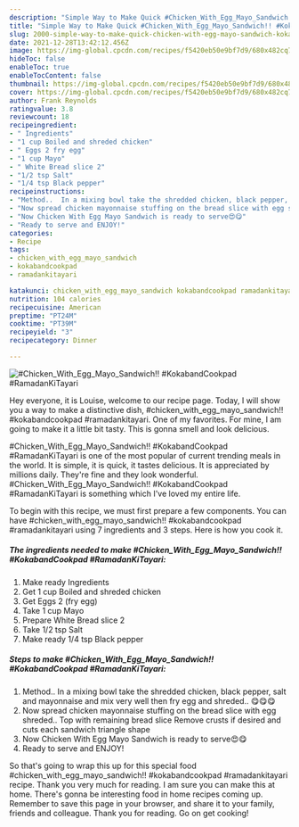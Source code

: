 ```yaml
---
description: "Simple Way to Make Quick #Chicken_With_Egg_Mayo_Sandwich!! #KokabandCookpad #RamadanKiTayari"
title: "Simple Way to Make Quick #Chicken_With_Egg_Mayo_Sandwich!! #KokabandCookpad #RamadanKiTayari"
slug: 2000-simple-way-to-make-quick-chicken-with-egg-mayo-sandwich-kokabandcookpad-ramadankitayari
date: 2021-12-28T13:42:12.456Z
image: https://img-global.cpcdn.com/recipes/f5420eb50e9bf7d9/680x482cq70/chicken_with_egg_mayo_sandwich-kokabandcookpad-ramadankitayari-recipe-main-photo.jpg
hideToc: false
enableToc: true
enableTocContent: false
thumbnail: https://img-global.cpcdn.com/recipes/f5420eb50e9bf7d9/680x482cq70/chicken_with_egg_mayo_sandwich-kokabandcookpad-ramadankitayari-recipe-main-photo.jpg
cover: https://img-global.cpcdn.com/recipes/f5420eb50e9bf7d9/680x482cq70/chicken_with_egg_mayo_sandwich-kokabandcookpad-ramadankitayari-recipe-main-photo.jpg
author: Frank Reynolds
ratingvalue: 3.8
reviewcount: 18
recipeingredient:
- " Ingredients"
- "1 cup Boiled and shreded chicken"
- " Eggs 2 fry egg"
- "1 cup Mayo"
- " White Bread slice 2"
- "1/2 tsp Salt"
- "1/4 tsp Black pepper"
recipeinstructions:
- "Method..  In a mixing bowl take the shredded chicken, black pepper, salt and mayonnaise and mix very well then fry egg and shreded.. 😋😋😋"
- "Now spread chicken mayonnaise stuffing on the bread slice with egg shreded..  Top with remaining bread slice Remove crusts if desired and cuts each sandwich triangle shape"
- "Now Chicken With Egg Mayo Sandwich is ready to serve😍😋"
- "Ready to serve and ENJOY!"
categories:
- Recipe
tags:
- chicken_with_egg_mayo_sandwich
- kokabandcookpad
- ramadankitayari

katakunci: chicken_with_egg_mayo_sandwich kokabandcookpad ramadankitayari 
nutrition: 104 calories
recipecuisine: American
preptime: "PT24M"
cooktime: "PT39M"
recipeyield: "3"
recipecategory: Dinner

---
```



![#Chicken_With_Egg_Mayo_Sandwich!! #KokabandCookpad #RamadanKiTayari](https://img-global.cpcdn.com/recipes/f5420eb50e9bf7d9/680x482cq70/chicken_with_egg_mayo_sandwich-kokabandcookpad-ramadankitayari-recipe-main-photo.jpg)

Hey everyone, it is Louise, welcome to our recipe page. Today, I will show you a way to make a distinctive dish, #chicken_with_egg_mayo_sandwich!! #kokabandcookpad #ramadankitayari. One of my favorites. For mine, I am going to make it a little bit tasty. This is gonna smell and look delicious.



#Chicken_With_Egg_Mayo_Sandwich!! #KokabandCookpad #RamadanKiTayari is one of the most popular of current trending meals in the world. It is simple, it is quick, it tastes delicious. It is appreciated by millions daily. They're fine and they look wonderful. #Chicken_With_Egg_Mayo_Sandwich!! #KokabandCookpad #RamadanKiTayari is something which I've loved my entire life.


To begin with this recipe, we must first prepare a few components. You can have #chicken_with_egg_mayo_sandwich!! #kokabandcookpad #ramadankitayari using 7 ingredients and 3 steps. Here is how you cook it.

<!--inarticleads1-->

##### The ingredients needed to make #Chicken_With_Egg_Mayo_Sandwich!! #KokabandCookpad #RamadanKiTayari:

1. Make ready  Ingredients
1. Get 1 cup Boiled and shreded chicken
1. Get  Eggs 2 (fry egg)
1. Take 1 cup Mayo
1. Prepare  White Bread slice 2
1. Take 1/2 tsp Salt
1. Make ready 1/4 tsp Black pepper




<!--inarticleads2-->

##### Steps to make #Chicken_With_Egg_Mayo_Sandwich!! #KokabandCookpad #RamadanKiTayari:

1. Method..  In a mixing bowl take the shredded chicken, black pepper, salt and mayonnaise and mix very well then fry egg and shreded.. 😋😋😋
1. Now spread chicken mayonnaise stuffing on the bread slice with egg shreded..  Top with remaining bread slice Remove crusts if desired and cuts each sandwich triangle shape
1. Now Chicken With Egg Mayo Sandwich is ready to serve😍😋
1. Ready to serve and ENJOY!



So that's going to wrap this up for this special food #chicken_with_egg_mayo_sandwich!! #kokabandcookpad #ramadankitayari recipe. Thank you very much for reading. I am sure you can make this at home. There's gonna be interesting food in home recipes coming up. Remember to save this page in your browser, and share it to your family, friends and colleague. Thank you for reading. Go on get cooking!
